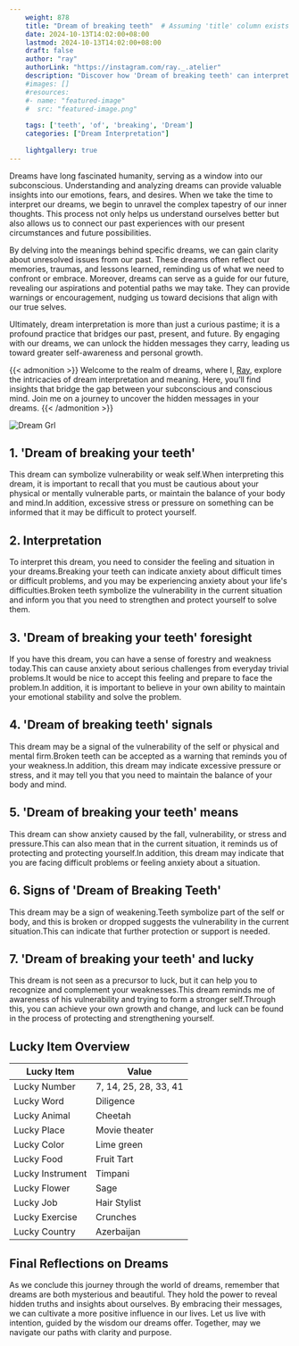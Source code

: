 ```yaml
---
    weight: 878
    title: "Dream of breaking teeth"  # Assuming 'title' column exists
    date: 2024-10-13T14:02:00+08:00
    lastmod: 2024-10-13T14:02:00+08:00
    draft: false
    author: "ray"
    authorLink: "https://instagram.com/ray._.atelier"
    description: "Discover how 'Dream of breaking teeth' can interpret your future and uncover its significant meanings in your life."
    #images: []
    #resources:
    #- name: "featured-image"
    #  src: "featured-image.png"
    
    tags: ['teeth', 'of', 'breaking', 'Dream']
    categories: ["Dream Interpretation"]
    
    lightgallery: true
---
```

    
Dreams have long fascinated humanity, serving as a window into our subconscious. Understanding and analyzing dreams can provide valuable insights into our emotions, fears, and desires. When we take the time to interpret our dreams, we begin to unravel the complex tapestry of our inner thoughts. This process not only helps us understand ourselves better but also allows us to connect our past experiences with our present circumstances and future possibilities.

By delving into the meanings behind specific dreams, we can gain clarity about unresolved issues from our past. These dreams often reflect our memories, traumas, and lessons learned, reminding us of what we need to confront or embrace. Moreover, dreams can serve as a guide for our future, revealing our aspirations and potential paths we may take. They can provide warnings or encouragement, nudging us toward decisions that align with our true selves.

Ultimately, dream interpretation is more than just a curious pastime; it is a profound practice that bridges our past, present, and future. By engaging with our dreams, we can unlock the hidden messages they carry, leading us toward greater self-awareness and personal growth.

{{< admonition >}}
Welcome to the realm of dreams, where I, [Ray](https://instagram.com/ray._.atelier), explore the intricacies of dream interpretation and meaning. Here, you’ll find insights that bridge the gap between your subconscious and conscious mind. Join me on a journey to uncover the hidden messages in your dreams.
{{< /admonition >}}

![Dream Grl](https://cdn.pixabay.com/photo/2017/11/02/03/35/gothic-2910057_1280.jpg "Dream Grl")

## 1. 'Dream of breaking your teeth'
This dream can symbolize vulnerability or weak self.When interpreting this dream, it is important to recall that you must be cautious about your physical or mentally vulnerable parts, or maintain the balance of your body and mind.In addition, excessive stress or pressure on something can be informed that it may be difficult to protect yourself.

## 2. Interpretation
To interpret this dream, you need to consider the feeling and situation in your dreams.Breaking your teeth can indicate anxiety about difficult times or difficult problems, and you may be experiencing anxiety about your life's difficulties.Broken teeth symbolize the vulnerability in the current situation and inform you that you need to strengthen and protect yourself to solve them.

## 3. 'Dream of breaking your teeth' foresight
If you have this dream, you can have a sense of forestry and weakness today.This can cause anxiety about serious challenges from everyday trivial problems.It would be nice to accept this feeling and prepare to face the problem.In addition, it is important to believe in your own ability to maintain your emotional stability and solve the problem.

## 4. 'Dream of breaking teeth' signals
This dream may be a signal of the vulnerability of the self or physical and mental firm.Broken teeth can be accepted as a warning that reminds you of your weakness.In addition, this dream may indicate excessive pressure or stress, and it may tell you that you need to maintain the balance of your body and mind.

## 5. 'Dream of breaking your teeth' means
This dream can show anxiety caused by the fall, vulnerability, or stress and pressure.This can also mean that in the current situation, it reminds us of protecting and protecting yourself.In addition, this dream may indicate that you are facing difficult problems or feeling anxiety about a situation.

## 6. Signs of 'Dream of Breaking Teeth'
This dream may be a sign of weakening.Teeth symbolize part of the self or body, and this is broken or dropped suggests the vulnerability in the current situation.This can indicate that further protection or support is needed.

## 7. 'Dream of breaking your teeth' and lucky
This dream is not seen as a precursor to luck, but it can help you to recognize and complement your weaknesses.This dream reminds me of awareness of his vulnerability and trying to form a stronger self.Through this, you can achieve your own growth and change, and luck can be found in the process of protecting and strengthening yourself.

## Lucky Item Overview
| Lucky Item          | Value              |
|---------------|--------------------|
| Lucky Number        | 7, 14, 25, 28, 33, 41  |
| Lucky Word          | Diligence |
| Lucky Animal        | Cheetah |
| Lucky Place         | Movie theater     |
| Lucky Color         | Lime green     |
| Lucky Food          | Fruit Tart      |
| Lucky Instrument    | Timpani |
| Lucky Flower        | Sage    |
| Lucky Job           | Hair Stylist       |
| Lucky Exercise      | Crunches  |
| Lucky Country       | Azerbaijan    |


##  Final Reflections on Dreams

As we conclude this journey through the world of dreams, remember that dreams are both mysterious and beautiful. They hold the power to reveal hidden truths and insights about ourselves. By embracing their messages, we can cultivate a more positive influence in our lives. Let us live with intention, guided by the wisdom our dreams offer. Together, may we navigate our paths with clarity and purpose.
